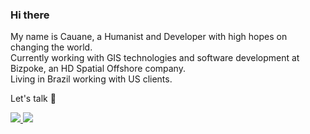### Hi there

My name is Cauane, a Humanist and Developer with high hopes on changing the world. <br/>
Currently working with GIS technologies and software development at Bizpoke, an HD Spatial Offshore company. <br/>
Living in Brazil working with US clients.

Let's talk 💬

<a href="https://www.linkedin.com/in/cauane-andrade"><img src="https://img.shields.io/badge/LinkedIn-0077B5?style=for-the-badge&logo=linkedin&logoColor=white" /> </a>
<a href="mailto:cauane.emanuela@hotmail.com"> <img src="https://img.shields.io/badge/Microsoft_Outlook-0078D4?style=for-the-badge&logo=microsoft-outlook&logoColor=white" />
